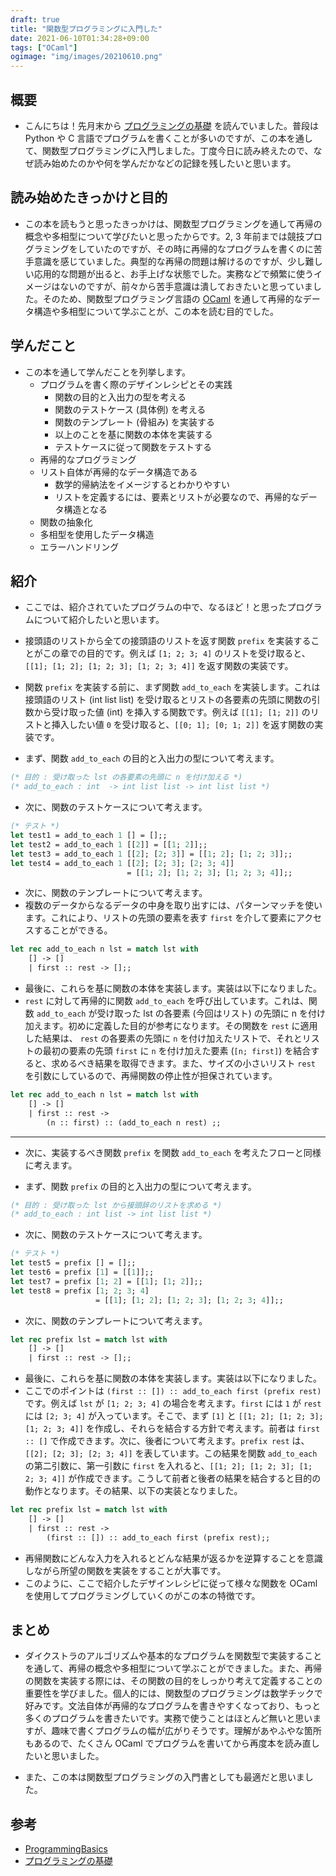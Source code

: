 ```yaml
---
draft: true
title: "関数型プログラミングに入門した"
date: 2021-06-10T01:34:28+09:00
tags: ["OCaml"]
ogimage: "img/images/20210610.png"
---
```


## 概要

- こんにちは！先月末から [プログラミングの基礎](https://www.amazon.co.jp/%E3%83%97%E3%83%AD%E3%82%B0%E3%83%A9%E3%83%9F%E3%83%B3%E3%82%B0%E3%81%AE%E5%9F%BA%E7%A4%8E-Computer-Science-Library-%E6%B5%85%E4%BA%95/dp/4781911609/ref=sr_1_6?__mk_ja_JP=%E3%82%AB%E3%82%BF%E3%82%AB%E3%83%8A&dchild=1&keywords=%E3%83%97%E3%83%AD%E3%82%B0%E3%83%A9%E3%83%9F%E3%83%B3%E3%82%B0%E3%81%AE%E5%9F%BA%E7%A4%8E&linkCode=qs&qid=1623256116&sourceid=Mozilla-search&sr=8-6) を読んでいました。普段は Python や C 言語でプログラムを書くことが多いのですが、この本を通して、関数型プログラミングに入門しました。丁度今日に読み終えたので、なぜ読み始めたのかや何を学んだかなどの記録を残したいと思います。

## 読み始めたきっかけと目的

<!-- 結論ファーストを心がける -->

- この本を読もうと思ったきっかけは、関数型プログラミングを通して再帰の概念や多相型について学びたいと思ったからです。2, 3 年前までは競技プログラミングをしていたのですが、その時に再帰的なプログラムを書くのに苦手意識を感じていました。典型的な再帰の問題は解けるのですが、少し難しい応用的な問題が出ると、お手上げな状態でした。実務などで頻繁に使うイメージはないのですが、前々から苦手意識は潰しておきたいと思っていました。そのため、関数型プログラミング言語の [OCaml](https://ocaml.org/) を通して再帰的なデータ構造や多相型について学ぶことが、この本を読む目的でした。

## 学んだこと

- この本を通して学んだことを列挙します。
  - プログラムを書く際のデザインレシピとその実践
    - 関数の目的と入出力の型を考える
    - 関数のテストケース (具体例) を考える
    - 関数のテンプレート (骨組み) を実装する
    - 以上のことを基に関数の本体を実装する
    - テストケースに従って関数をテストする
  - 再帰的なプログラミング
  - リスト自体が再帰的なデータ構造である
    - 数学的帰納法をイメージするとわかりやすい
    - リストを定義するには、要素とリストが必要なので、再帰的なデータ構造となる
  - 関数の抽象化
  - 多相型を使用したデータ構造
  - エラーハンドリング

## 紹介

- ここでは、紹介されていたプログラムの中で、なるほど！と思ったプログラムについて紹介したいと思います。
- 接頭語のリストから全ての接頭語のリストを返す関数 `prefix` を実装することがこの章での目的です。例えば `[1; 2; 3; 4]` のリストを受け取ると、`[[1]; [1; 2]; [1; 2; 3]; [1; 2; 3; 4]]` を返す関数の実装です。

- 関数 `prefix` を実装する前に、まず関数 `add_to_each` を実装します。これは接頭語のリスト (int list list) を受け取るとリストの各要素の先頭に関数の引数から受け取った値 (int) を挿入する関数です。例えば `[[1]; [1; 2]]` のリストと挿入したい値 `0` を受け取ると、`[[0; 1]; [0; 1; 2]]` を返す関数の実装です。

- まず、関数 `add_to_each` の目的と入出力の型について考えます。

```ocaml
(* 目的 : 受け取った lst の各要素の先頭に n を付け加える *)
(* add_to_each : int  -> int list list -> int list list *)
```

- 次に、関数のテストケースについて考えます。

```ocaml
(* テスト *) 
let test1 = add_to_each 1 [] = [];;
let test2 = add_to_each 1 [[2]] = [[1; 2]];;
let test3 = add_to_each 1 [[2]; [2; 3]] = [[1; 2]; [1; 2; 3]];;
let test4 = add_to_each 1 [[2]; [2; 3]; [2; 3; 4]]
                          = [[1; 2]; [1; 2; 3]; [1; 2; 3; 4]];;
```

- 次に、関数のテンプレートについて考えます。
- 複数のデータからなるデータの中身を取り出すには、パターンマッチを使います。これにより、リストの先頭の要素を表す `first` を介して要素にアクセスすることができる。

```ocaml
let rec add_to_each n lst = match lst with
    [] -> []
    | first :: rest -> [];;
```

- 最後に、これらを基に関数の本体を実装します。実装は以下になりました。
- `rest` に対して再帰的に関数 `add_to_each` を呼び出しています。これは、関数 `add_to_each` が受け取った lst の各要素 (今回はリスト) の先頭に n を付け加えます。初めに定義した目的が参考になります。その関数を `rest` に適用した結果は、 `rest` の各要素の先頭に `n` を付け加えたリストで、それとリストの最初の要素の先頭 `first` に `n` を付け加えた要素 (`[n; first]`) を結合すると、求めるべき結果を取得できます。また、サイズの小さいリスト `rest` を引数にしているので、再帰関数の停止性が担保されています。

```ocaml
let rec add_to_each n lst = match lst with
    [] -> []
    | first :: rest ->
        (n :: first) :: (add_to_each n rest) ;;
```

---

- 次に、実装するべき関数 `prefix` を関数 `add_to_each` を考えたフローと同様に考えます。

- まず、関数 `prefix` の目的と入出力の型について考えます。

```ocaml
(* 目的 : 受け取った lst から接頭辞のリストを求める *)
(* add_to_each : int list -> int list list *)
```

- 次に、関数のテストケースについて考えます。

```ocaml
(* テスト *) 
let test5 = prefix [] = [];;
let test6 = prefix [1] = [[1]];;
let test7 = prefix [1; 2] = [[1]; [1; 2]];;
let test8 = prefix [1; 2; 3; 4] 
                   = [[1]; [1; 2]; [1; 2; 3]; [1; 2; 3; 4]];;
```

- 次に、関数のテンプレートについて考えます。

```ocaml
let rec prefix lst = match lst with
    [] -> []
    | first :: rest -> [];;
```

- 最後に、これらを基に関数の本体を実装します。実装は以下になりました。
- ここでのポイントは `(first :: []) :: add_to_each first (prefix rest)` です。例えば `lst` が `[1; 2; 3; 4]` の場合を考えます。`first` には `1` が `rest` には `[2; 3; 4]` が入っています。そこで、まず `[1]` と `[[1; 2]; [1; 2; 3]; [1; 2; 3; 4]]` を作成し、それらを結合する方針で考えます。前者は `first :: []` で作成できます。次に、後者について考えます。`prefix rest` は、`[[2]; [2; 3]; [2; 3; 4]]` を表しています。この結果を関数 `add_to_each` の第二引数に、第一引数に `first` を入れると、`[[1; 2]; [1; 2; 3]; [1; 2; 3; 4]]` が作成できます。こうして前者と後者の結果を結合すると目的の動作となります。その結果、以下の実装となりました。

```ocaml
let rec prefix lst = match lst with
    [] -> []
    | first :: rest ->
        (first :: []) :: add_to_each first (prefix rest);;
```

- 再帰関数にどんな入力を入れるとどんな結果が返るかを逆算することを意識しながら所望の関数を実装をすることが大事です。
- このように、ここで紹介したデザインレシピに従って様々な関数を OCaml を使用してプログラミングしていくのがこの本の特徴です。

## まとめ

- ダイクストラのアルゴリズムや基本的なプログラムを関数型で実装することを通して、再帰の概念や多相型について学ぶことができました。また、再帰の関数を実装する際には、その関数の目的をしっかり考えて定義することの重要性を学びました。個人的には、関数型のプログラミングは数学チックで好みです。文法自体が再帰的なプログラムを書きやすくなっており、もっと多くのプログラムを書きたいです。実務で使うことはほとんど無いと思いますが、趣味で書くプログラムの幅が広がりそうです。理解があやふやな箇所もあるので、たくさん OCaml でプログラムを書いてから再度本を読み直したいと思いました。

- また、この本は関数型プログラミングの入門書としても最適だと思いました。

## 参考

- [ProgrammingBasics](https://github.com/haytok/ProgrammingBasics)
- [プログラミングの基礎](http://pllab.is.ocha.ac.jp/~asai/book/Top.html)
